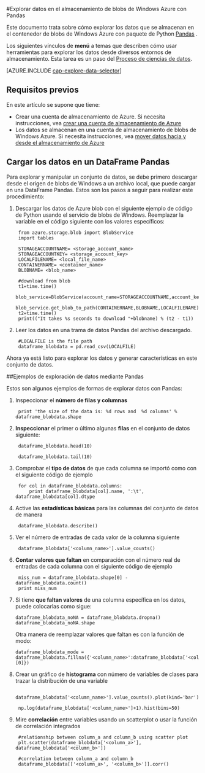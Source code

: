 <properties 
    pageTitle="Explorar datos en el almacenamiento de blobs de Windows Azure con Pandas | Microsoft Azure" 
    description="Cómo explorar los datos que se almacenan en el contenedor de blobs de Windows Azure con Pandas." 
    services="machine-learning,storage" 
    documentationCenter="" 
    authors="bradsev" 
    manager="jhubbard" 
    editor="cgronlun" />

<tags 
    ms.service="machine-learning" 
    ms.workload="data-services" 
    ms.tgt_pltfrm="na" 
    ms.devlang="na" 
    ms.topic="article" 
    ms.date="09/13/2016" 
    ms.author="bradsev" /> 

#<a name="explore-data-in-azure-blob-storage-with-pandas"></a>Explorar datos en el almacenamiento de blobs de Windows Azure con Pandas

Este documento trata sobre cómo explorar los datos que se almacenan en el contenedor de blobs de Windows Azure con paquete de Python [Pandas](http://pandas.pydata.org/) .

Los siguientes vínculos de **menú** a temas que describen cómo usar herramientas para explorar los datos desde diversos entornos de almacenamiento. Esta tarea es un paso del [Proceso de ciencias de datos]().

[AZURE.INCLUDE [cap-explore-data-selector](../../includes/cap-explore-data-selector.md)]


## <a name="prerequisites"></a>Requisitos previos
En este artículo se supone que tiene:

* Crear una cuenta de almacenamiento de Azure. Si necesita instrucciones, vea [crear una cuenta de almacenamiento de Azure](../storage/storage-create-storage-account.md#create-a-storage-account)
* Los datos se almacenan en una cuenta de almacenamiento de blobs de Windows Azure. Si necesita instrucciones, vea [mover datos hacia y desde el almacenamiento de Azure](../storage/storage-moving-data.md)

## <a name="load-the-data-into-a-pandas-dataframe"></a>Cargar los datos en un DataFrame Pandas
Para explorar y manipular un conjunto de datos, se debe primero descargar desde el origen de blobs de Windows a un archivo local, que puede cargar en una DataFrame Pandas. Estos son los pasos a seguir para realizar este procedimiento:

1. Descargar los datos de Azure blob con el siguiente ejemplo de código de Python usando el servicio de blobs de Windows. Reemplazar la variable en el código siguiente con los valores específicos: 

        from azure.storage.blob import BlobService
        import tables
        
        STORAGEACCOUNTNAME= <storage_account_name>
        STORAGEACCOUNTKEY= <storage_account_key>
        LOCALFILENAME= <local_file_name>        
        CONTAINERNAME= <container_name>
        BLOBNAME= <blob_name>

        #download from blob
        t1=time.time()
        blob_service=BlobService(account_name=STORAGEACCOUNTNAME,account_key=STORAGEACCOUNTKEY)
        blob_service.get_blob_to_path(CONTAINERNAME,BLOBNAME,LOCALFILENAME)
        t2=time.time()
        print(("It takes %s seconds to download "+blobname) % (t2 - t1))


2. Leer los datos en una trama de datos Pandas del archivo descargado.

        #LOCALFILE is the file path 
        dataframe_blobdata = pd.read_csv(LOCALFILE)

Ahora ya está listo para explorar los datos y generar características en este conjunto de datos.

##<a name="blob-dataexploration"></a>Ejemplos de exploración de datos mediante Pandas

Estos son algunos ejemplos de formas de explorar datos con Pandas:

1. Inspeccionar el **número de filas y columnas** 

        print 'the size of the data is: %d rows and  %d columns' % dataframe_blobdata.shape

2. **Inspeccionar** el primer o último algunas **filas** en el conjunto de datos siguiente:

        dataframe_blobdata.head(10)
        
        dataframe_blobdata.tail(10)

3. Comprobar el **tipo de datos** de que cada columna se importó como con el siguiente código de ejemplo
    
        for col in dataframe_blobdata.columns:
            print dataframe_blobdata[col].name, ':\t', dataframe_blobdata[col].dtype

4. Active las **estadísticas básicas** para las columnas del conjunto de datos de manera
 
        dataframe_blobdata.describe()
    
5. Ver el número de entradas de cada valor de la columna siguiente

        dataframe_blobdata['<column_name>'].value_counts()

6. **Contar valores que faltan** en comparación con el número real de entradas de cada columna con el siguiente código de ejemplo

        miss_num = dataframe_blobdata.shape[0] - dataframe_blobdata.count()
        print miss_num
     
7.  Si tiene **que faltan valores** de una columna específica en los datos, puede colocarlas como sigue:

        dataframe_blobdata_noNA = dataframe_blobdata.dropna()
        dataframe_blobdata_noNA.shape

    Otra manera de reemplazar valores que faltan es con la función de modo:
    
        dataframe_blobdata_mode = dataframe_blobdata.fillna({'<column_name>':dataframe_blobdata['<column_name>'].mode()[0]})        

8. Crear un gráfico de **histograma** con número de variables de clases para trazar la distribución de una variable 
    
        dataframe_blobdata['<column_name>'].value_counts().plot(kind='bar')
        
        np.log(dataframe_blobdata['<column_name>']+1).hist(bins=50)
    
9. Mire **correlación** entre variables usando un scatterplot o usar la función de correlación integrados

        #relationship between column_a and column_b using scatter plot
        plt.scatter(dataframe_blobdata['<column_a>'], dataframe_blobdata['<column_b>'])
        
        #correlation between column_a and column_b
        dataframe_blobdata[['<column_a>', '<column_b>']].corr()
